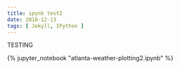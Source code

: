 ```yaml
---
title: ipynb test2
date: 2018-12-13
tags: [ Jekyll, IPython ]
---
```


TESTING


{% jupyter_notebook "atlanta-weather-plotting2.ipynb" %}

